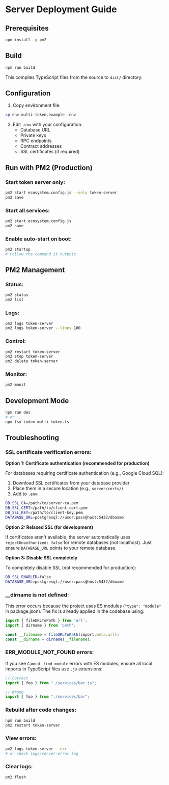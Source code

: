# Server Deployment Guide

## Prerequisites

```bash
npm install -g pm2
```

## Build

```bash
npm run build
```

This compiles TypeScript files from the source to `dist/` directory.

## Configuration

1. Copy environment file:
```bash
cp env.multi-token.example .env
```

2. Edit `.env` with your configuration:
   - Database URL
   - Private keys
   - RPC endpoints
   - Contract addresses
   - SSL certificates (if required)

## Run with PM2 (Production)

### Start token server only:
```bash
pm2 start ecosystem.config.js --only token-server
pm2 save
```

### Start all services:
```bash
pm2 start ecosystem.config.js
pm2 save
```

### Enable auto-start on boot:
```bash
pm2 startup
# Follow the command it outputs
```

## PM2 Management

### Status:
```bash
pm2 status
pm2 list
```

### Logs:
```bash
pm2 logs token-server
pm2 logs token-server --lines 100
```

### Control:
```bash
pm2 restart token-server
pm2 stop token-server
pm2 delete token-server
```

### Monitor:
```bash
pm2 monit
```

## Development Mode

```bash
npm run dev
# or
npx tsx index-multi-token.ts
```

## Troubleshooting

### SSL certificate verification errors:

**Option 1: Certificate authentication (recommended for production)**

For databases requiring certificate authentication (e.g., Google Cloud SQL):

1. Download SSL certificates from your database provider
2. Place them in a secure location (e.g., `server/certs/`)
3. Add to `.env`:
```bash
DB_SSL_CA=/path/to/server-ca.pem
DB_SSL_CERT=/path/to/client-cert.pem
DB_SSL_KEY=/path/to/client-key.pem
DATABASE_URL=postgresql://user:pass@host:5432/dbname
```

**Option 2: Relaxed SSL (for development)**

If certificates aren't available, the server automatically uses `rejectUnauthorized: false` for remote databases (not localhost). Just ensure `DATABASE_URL` points to your remote database.

**Option 3: Disable SSL completely**

To completely disable SSL (not recommended for production):
```bash
DB_SSL_ENABLED=false
DATABASE_URL=postgresql://user:pass@host:5432/dbname
```

### __dirname is not defined:
This error occurs because the project uses ES modules (`"type": "module"` in package.json). The fix is already applied in the codebase using:
```typescript
import { fileURLToPath } from 'url';
import { dirname } from 'path';

const __filename = fileURLToPath(import.meta.url);
const __dirname = dirname(__filename);
```

### ERR_MODULE_NOT_FOUND errors:
If you see `Cannot find module` errors with ES modules, ensure all local imports in TypeScript files use `.js` extensions:
```typescript
// Correct
import { foo } from "./services/bar.js";

// Wrong
import { foo } from "./services/bar";
```

### Rebuild after code changes:
```bash
npm run build
pm2 restart token-server
```

### View errors:
```bash
pm2 logs token-server --err
# or check logs/server-error.log
```

### Clear logs:
```bash
pm2 flush
```

